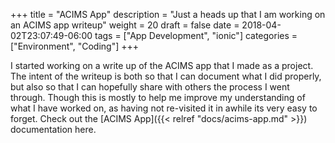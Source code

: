 +++
title = "ACIMS App"
description = "Just a heads up that I am working on an ACIMS app writeup"
weight = 20
draft = false
date = 2018-04-02T23:07:49-06:00
tags = ["App Development", "ionic"]
categories = ["Environment", "Coding"]
+++

I started working on a write up of the ACIMS app that I made as a project. The intent of
the writeup is both so that I can document what I did properly, but also so that I can hopefully
share with others the process I went through. Though this is mostly to help me improve my understanding
of what I have worked on, as having not re-visited it in awhile its very easy to forget. Check
out the [ACIMS App]({{< relref "docs/acims-app.md" >}}) documentation here.
